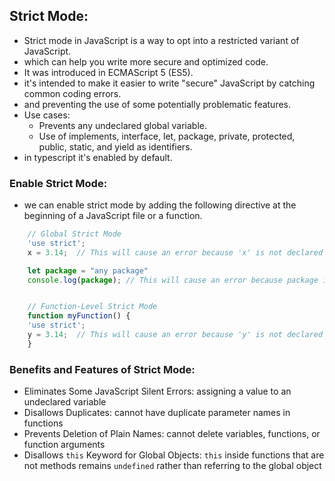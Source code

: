 ## Strict Mode:
- Strict mode in JavaScript is a way to opt into a restricted variant of JavaScript.
- which can help you write more secure and optimized code.
- It was introduced in ECMAScript 5 (ES5). 
- it's intended to make it easier to write "secure" JavaScript by catching common coding errors. 
- and preventing the use of some potentially problematic features.
- Use cases:
   -  Prevents any undeclared global variable.
   -  Use of implements, interface, let, package, private, protected, public, static, and yield as identifiers.
- in typescript it's enabled by default.
  
### Enable Strict Mode:
- we can enable strict mode by adding the following directive at the beginning of a JavaScript file or a function.

```js
    // Global Strict Mode
    'use strict';
    x = 3.14;  // This will cause an error because 'x' is not declared

    let package = "any package"
    console.log(package); // This will cause an error because package is reserved keyword


    // Function-Level Strict Mode
    function myFunction() {
    'use strict';
    y = 3.14;  // This will cause an error because 'y' is not declared
    }

```

### Benefits and Features of Strict Mode:
- Eliminates Some JavaScript Silent Errors: assigning a value to an undeclared variable
- Disallows Duplicates: cannot have duplicate parameter names in functions
- Prevents Deletion of Plain Names: cannot delete variables, functions, or function arguments
- Disallows `this` Keyword for Global Objects: `this` inside functions that are not methods remains `undefined` 
  rather than referring to the global object

